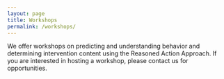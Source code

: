 ```yaml
---
layout: page
title: Workshops
permalink: /workshops/
---
```


We offer workshops on predicting and understanding behavior and determining intervention content using the Reasoned Action Approach. If you are interested in hosting a workshop, please contact us for opportunities.

